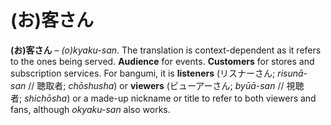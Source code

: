 # (お)客さん

**(お)客さん** – _(o)kyaku-san_. The translation is context-dependent as it refers to the ones being served. **Audience** for events. **Customers** for stores and subscription services. For bangumi, it is **listeners** (リスナーさん; _risunā-san_ // 聴取者; _chōshusha_) or **viewers** (ビューアーさん; _byūā-san_ // 視聴者; _shichōsha_) or a made-up nickname or title to refer to both viewers and fans, although _okyaku-san_ also works.
